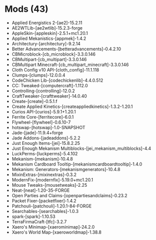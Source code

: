 # Mods (43)
* Applied Energistics 2-\[ae2]-15.2.11
* AE2WTLib-\[ae2wtlib]-15.2.3-forge
* AppleSkin-\[appleskin]-2.5.1+mc1.20.1
* Applied Mekanistics-\[appmek]-1.4.2
* Architectury-\[architectury]-9.2.14
* Better Advancements-\[betteradvancements]-0.4.2.10
* CBMicroblock-\[cb_microblock]-3.3.0.146
* CBMultipart-\[cb_multipart]-3.3.0.146
* CBMultipart Minecraft-\[cb_multipart_minecraft]-3.3.0.146
* Cloth Config v10 API-\[cloth_config]-11.1.118
* Clumps-\[clumps]-12.0.0.4
* CodeChicken Lib-\[codechickenlib]-4.4.0.512
* CC: Tweaked-\[computercraft]-1.112.0
* Controlling-\[controlling]-12.0.2
* CraftTweaker-\[crafttweaker]-14.0.40
* Create-\[create]-0.5.1.f
* Create Applied Kinetics-\[createappliedkinetics]-1.3.2-1.20.1
* Curios API-\[curios]-5.9.1+1.20.1
* Ferrite Core-\[ferritecore]-6.0.1
* Flywheel-\[flywheel]-0.6.10-7
* hotswap-\[hotswap]-1.0-SNAPSHOT
* Jade-\[jade]-11.9.4+forge
* Jade Addons-\[jadeaddons]-5.2.2
* Just Enough Items-\[jei]-15.8.2.25
* Just Enough Mekanism Multiblocks-\[jei_mekanism_multiblocks]-4.4
* LuckPerms-\[luckperms]-5.4.102
* Mekanism-\[mekanism]-10.4.8
* Mekanism Cardboard Tooltip-\[mekanismcardboardtooltip]-1.4.0
* Mekanism: Generators-\[mekanismgenerators]-10.4.8
* MixinExtras-\[mixinextras]-0.3.2
* ModernFix-\[modernfix]-5.19.0+mc1.20.1
* Mouse Tweaks-\[mousetweaks]-2.25
* Neat-\[neat]-1.20-35-FORGE
* Open Parties and Claims-\[openpartiesandclaims]-0.23.2
* Packet Fixer-\[packetfixer]-1.4.2
* Patchouli-\[patchouli]-1.20.1-84-FORGE
* Searchables-\[searchables]-1.0.3
* spark-\[spark]-1.10.53
* TerraFirmaCraft-\[tfc]-3.2.7
* Xaero's Minimap-\[xaerominimap]-24.2.0
* Xaero's World Map-\[xaeroworldmap]-1.38.8
